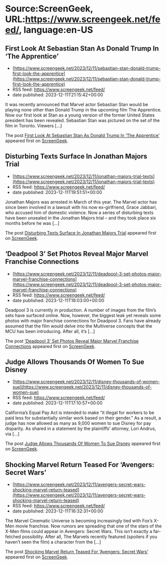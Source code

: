 # Source:ScreenGeek, URL:https://www.screengeek.net/feed/, language:en-US

## First Look At Sebastian Stan As Donald Trump In ‘The Apprentice’
 - [https://www.screengeek.net/2023/12/11/sebastian-stan-donald-trump-first-look-the-apprentice](https://www.screengeek.net/2023/12/11/sebastian-stan-donald-trump-first-look-the-apprentice)
 - RSS feed: https://www.screengeek.net/feed/
 - date published: 2023-12-11T21:15:42+00:00

<p>It was recently announced that Marvel actor Sebastian Stan would be playing none other than Donald Trump in the upcoming film The Apprentice. Now our first look at Stan as a young version of the former United States president has been revealed. Sebastian Stan was pictured on the set of the film in Toronto. Viewers [...]</p>
<p>The post <a href="https://www.screengeek.net/2023/12/11/sebastian-stan-donald-trump-first-look-the-apprentice/">First Look At Sebastian Stan As Donald Trump In &#8216;The Apprentice&#8217;</a> appeared first on <a href="https://www.screengeek.net">ScreenGeek</a>.</p>

## Disturbing Texts Surface In Jonathan Majors Trial
 - [https://www.screengeek.net/2023/12/11/jonathan-majors-trial-texts](https://www.screengeek.net/2023/12/11/jonathan-majors-trial-texts)
 - RSS feed: https://www.screengeek.net/feed/
 - date published: 2023-12-11T19:51:51+00:00

<p>Jonathan Majors was arrested in March of this year. The Marvel actor has since been involved in a lawsuit with his now ex-girlfriend, Grace Jabbari, who accused him of domestic violence. Now a series of disturbing texts have been unsealed in the Jonathan Majors trial &#8211; and they took place six months before he was [...]</p>
<p>The post <a href="https://www.screengeek.net/2023/12/11/jonathan-majors-trial-texts/">Disturbing Texts Surface In Jonathan Majors Trial</a> appeared first on <a href="https://www.screengeek.net">ScreenGeek</a>.</p>

## ‘Deadpool 3’ Set Photos Reveal Major Marvel Franchise Connections
 - [https://www.screengeek.net/2023/12/11/deadpool-3-set-photos-major-marvel-franchise-connections](https://www.screengeek.net/2023/12/11/deadpool-3-set-photos-major-marvel-franchise-connections)
 - RSS feed: https://www.screengeek.net/feed/
 - date published: 2023-12-11T18:03:00+00:00

<p>Deadpool 3 is currently in production. A number of images from the film&#8217;s sets have surfaced online. Now, however, the biggest leak yet reveals some photos with major franchise connections for Deadpool 3. Fans have already assumed that the film would delve into the Multiverse concepts that the MCU has been introducing. After all, it&#8217;s [...]</p>
<p>The post <a href="https://www.screengeek.net/2023/12/11/deadpool-3-set-photos-major-marvel-franchise-connections/">&#8216;Deadpool 3&#8217; Set Photos Reveal Major Marvel Franchise Connections</a> appeared first on <a href="https://www.screengeek.net">ScreenGeek</a>.</p>

## Judge Allows Thousands Of Women To Sue Disney
 - [https://www.screengeek.net/2023/12/11/disney-thousands-of-women-sue](https://www.screengeek.net/2023/12/11/disney-thousands-of-women-sue)
 - RSS feed: https://www.screengeek.net/feed/
 - date published: 2023-12-11T17:10:57+00:00

<p>California&#8217;s Equal Pay Act is intended to make &#8220;it illegal for workers to be paid less for substantially similar work based on their gender.&#8221; As a result, a judge has now allowed as many as 9,000 women to sue Disney for pay disparity. As shared in a statement by the plaintiffs&#8217; attorney, Lori Andrus, via [...]</p>
<p>The post <a href="https://www.screengeek.net/2023/12/11/disney-thousands-of-women-sue/">Judge Allows Thousands Of Women To Sue Disney</a> appeared first on <a href="https://www.screengeek.net">ScreenGeek</a>.</p>

## Shocking Marvel Return Teased For ‘Avengers: Secret Wars’
 - [https://www.screengeek.net/2023/12/11/avengers-secret-wars-shocking-marvel-return-teased](https://www.screengeek.net/2023/12/11/avengers-secret-wars-shocking-marvel-return-teased)
 - RSS feed: https://www.screengeek.net/feed/
 - date published: 2023-12-11T16:32:31+00:00

<p>The Marvel Cinematic Universe is becoming increasingly tied with Fox&#8217;s X-Men movie franchise. Now rumors are spreading that one of the stars of the X-Men films could appear in Avengers: Secret Wars. This isn&#8217;t exactly a far-fetched possibility. After all, The Marvels recently featured (spoilers if you haven&#8217;t seen the film) a character from the [...]</p>
<p>The post <a href="https://www.screengeek.net/2023/12/11/avengers-secret-wars-shocking-marvel-return-teased/">Shocking Marvel Return Teased For &#8216;Avengers: Secret Wars&#8217;</a> appeared first on <a href="https://www.screengeek.net">ScreenGeek</a>.</p>

